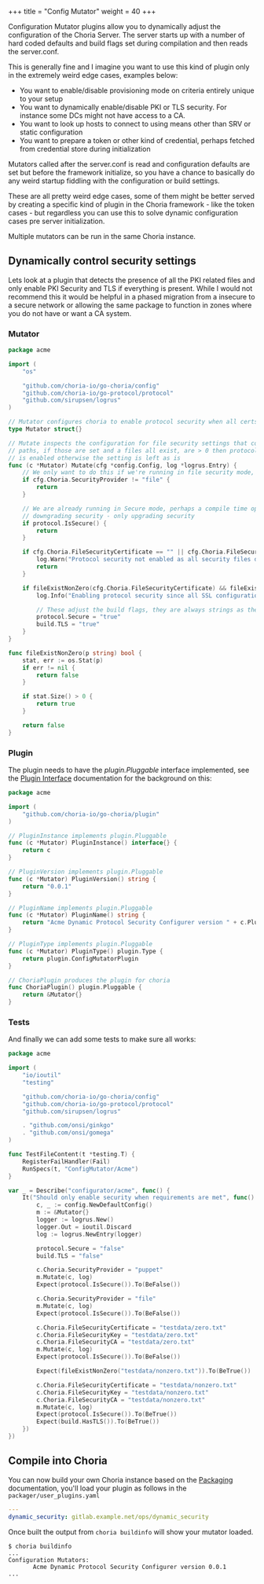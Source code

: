 +++
title = "Config Mutator"
weight = 40
+++

Configuration Mutator plugins allow you to dynamically adjust the configuration of the Choria Server. The server starts up with a number of hard coded defaults and build flags set during compilation and then reads the server.conf.

This is generally fine and I imagine you want to use this kind of plugin only in the extremely weird edge cases, examples below:

 * You want to enable/disable provisioning mode on criteria entirely unique to your setup
 * You want to dynamically enable/disable PKI or TLS security.  For instance some DCs might not have access to a CA.
 * You want to look up hosts to connect to using means other than SRV or static configuration
 * You want to prepare a token or other kind of credential, perhaps fetched from credential store during initialization

Mutators called after the server.conf is read and configuration defaults are set but before the framework initialize, so you have a chance to basically do any weird startup fiddling with the configuration or build settings.

These are all pretty weird edge cases, some of them might be better served by creating a specific kind of plugin in the Choria framework - like the token cases - but regardless you can use this to solve dynamic configuration cases pre server initialization.

Multiple mutators can be run in the same Choria instance.

## Dynamically control security settings

Lets look at a plugin that detects the presence of all the PKI related files and only enable PKI Security and TLS if everything is present. While I would not recommend this it would be helpful in a phased migration from a insecure to a secure network or allowing the same package to function in zones where you do not have or want a CA system.

### Mutator

```go
package acme

import (
	"os"

	"github.com/choria-io/go-choria/config"
	"github.com/choria-io/go-protocol/protocol"
	"github.com/sirupsen/logrus"
)

// Mutator configures choria to enable protocol security when all certs are present
type Mutator struct{}

// Mutate inspects the configuration for file security settings that configures
// paths, if those are set and a files all exist, are > 0 then protocol security
// is enabled otherwise the setting is left as is
func (c *Mutator) Mutate(cfg *config.Config, log *logrus.Entry) {
	// We only want to do this if we're running in file security mode, makes no sense in others
	if cfg.Choria.SecurityProvider != "file" {
		return
	}

	// We are already running in Secure mode, perhaps a compile time option, regardless lets not support
	// downgrading security - only upgrading security
	if protocol.IsSecure() {
		return
	}

	if cfg.Choria.FileSecurityCertificate == "" || cfg.Choria.FileSecurityKey == "" || cfg.Choria.FileSecurityCA == "" {
		log.Warn("Protocol security not enabled as all security files do not exist")
		return
	}

	if fileExistNonZero(cfg.Choria.FileSecurityCertificate) && fileExistNonZero(cfg.Choria.FileSecurityKey) && fileExistNonZero(cfg.Choria.FileSecurityCA) {
		log.Info("Enabling protocol security since all SSL configuration paths exist")

		// These adjust the build flags, they are always strings as they are setable from the CLI
		protocol.Secure = "true"
		build.TLS = "true"
	}
}

func fileExistNonZero(p string) bool {
	stat, err := os.Stat(p)
	if err != nil {
		return false
	}

	if stat.Size() > 0 {
		return true
	}

	return false
}
```

### Plugin

The plugin needs to have the *plugin.Pluggable* interface implemented, see the [Plugin Interface](../plugin_interface) documentation for the background on this:

```go
package acme

import (
	"github.com/choria-io/go-choria/plugin"
)

// PluginInstance implements plugin.Pluggable
func (c *Mutator) PluginInstance() interface{} {
	return c
}

// PluginVersion implements plugin.Pluggable
func (c *Mutator) PluginVersion() string {
	return "0.0.1"
}

// PluginName implements plugin.Pluggable
func (c *Mutator) PluginName() string {
	return "Acme Dynamic Protocol Security Configurer version " + c.PluginVersion()
}

// PluginType implements plugin.Pluggable
func (c *Mutator) PluginType() plugin.Type {
	return plugin.ConfigMutatorPlugin
}

// ChoriaPlugin produces the plugin for choria
func ChoriaPlugin() plugin.Pluggable {
	return &Mutator{}
}
```

### Tests

And finally we can add some tests to make sure all works:

```go
package acme

import (
	"io/ioutil"
	"testing"

	"github.com/choria-io/go-choria/config"
	"github.com/choria-io/go-protocol/protocol"
	"github.com/sirupsen/logrus"

	. "github.com/onsi/ginkgo"
	. "github.com/onsi/gomega"
)

func TestFileContent(t *testing.T) {
	RegisterFailHandler(Fail)
	RunSpecs(t, "ConfigMutator/Acme")
}

var _ = Describe("configurator/acme", func() {
	It("Should only enable security when requirements are met", func() {
		c, _ := config.NewDefaultConfig()
		m := &Mutator{}
		logger := logrus.New()
		logger.Out = ioutil.Discard
		log := logrus.NewEntry(logger)

		protocol.Secure = "false"
		build.TLS = "false"

		c.Choria.SecurityProvider = "puppet"
		m.Mutate(c, log)
		Expect(protocol.IsSecure()).To(BeFalse())

		c.Choria.SecurityProvider = "file"
		m.Mutate(c, log)
		Expect(protocol.IsSecure()).To(BeFalse())

		c.Choria.FileSecurityCertificate = "testdata/zero.txt"
		c.Choria.FileSecurityKey = "testdata/zero.txt"
		c.Choria.FileSecurityCA = "testdata/zero.txt"
		m.Mutate(c, log)
		Expect(protocol.IsSecure()).To(BeFalse())

		Expect(fileExistNonZero("testdata/nonzero.txt")).To(BeTrue())

		c.Choria.FileSecurityCertificate = "testdata/nonzero.txt"
		c.Choria.FileSecurityKey = "testdata/nonzero.txt"
		c.Choria.FileSecurityCA = "testdata/nonzero.txt"
		m.Mutate(c, log)
		Expect(protocol.IsSecure()).To(BeTrue())
		Expect(build.HasTLS()).To(BeTrue())
	})
})
```

## Compile into Choria

You can now build your own Choria instance based on the [Packaging](../packaging) documentation, you'll load your plugin as follows in the `packager/user_plugins.yaml`

```yaml
---
dynamic_security: gitlab.example.net/ops/dynamic_security
```

Once built the output from `choria buildinfo` will show your mutator loaded.

```
$ choria buildinfo
...
Configuration Mutators:
       Acme Dynamic Protocol Security Configurer version 0.0.1
...
```